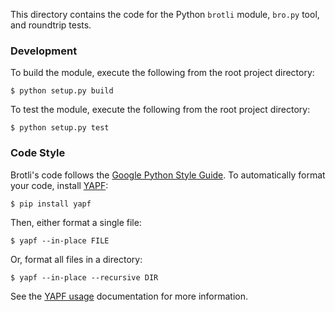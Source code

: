 This directory contains the code for the Python `brotli` module,
`bro.py` tool, and roundtrip tests.


### Development

To build the module, execute the following from the root project
directory:

    $ python setup.py build

To test the module, execute the following from the root project
directory:

    $ python setup.py test


### Code Style

Brotli's code follows the [Google Python Style Guide][].  To
automatically format your code, install [YAPF][]:

    $ pip install yapf

Then, either format a single file:

    $ yapf --in-place FILE

Or, format all files in a directory:

    $ yapf --in-place --recursive DIR

See the [YAPF usage][] documentation for more information.


[Google Python Style Guide]: https://google.github.io/styleguide/pyguide.html
[YAPF]: https://github.com/google/yapf
[YAPF usage]: https://github.com/google/yapf#usage

